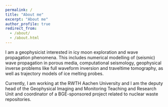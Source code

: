 ```yaml
---
permalink: /
title: "About me"
excerpt: "About me"
author_profile: true
redirect_from: 
  - /about/
  - /about.html
---
```


I am a geophysicist interested in icy moon exploration and wave propagation phenomena. This includes numerical modelling of (seismic) wave propagation in porous media, computational seismology, geophysical inverse problems like full waveform inversion and traveltime tomography, as well as trajectory models of ice melting probes.

Currently, I am working at the RWTH Aachen University and I am the deputy head of the Geophysical Imaging and Monitoring Teaching and Research Unit and coordinator of a BGE-sponsored project related to nuclear waste repositories.
